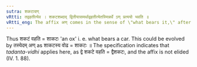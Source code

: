 ```yaml
---
sutra: शकटादण्
vRtti: तद्वहतीत्येव । शकटशब्दाद् द्वितीयासमर्थाद्वहतीत्येतस्मिन्नर्थे ऽण् प्रत्ययो भवति ॥
vRtti_eng: The affix अण् comes in the sense of \"what bears it,\" after the word शकट in the second case in construction.
---
```

Thus शकटं वहति = शाकटः 'an ox' i. e. what bears a car. This could be evolved by तस्येदम् अण् as शाकटस्य वोढ = शाकटः ॥ The specification indicates that _tadanta_-_vidhi_ applies here, as द्वे शकटे वहति = द्वैशकटः, and the affix is not elided (IV. 1. 88).
